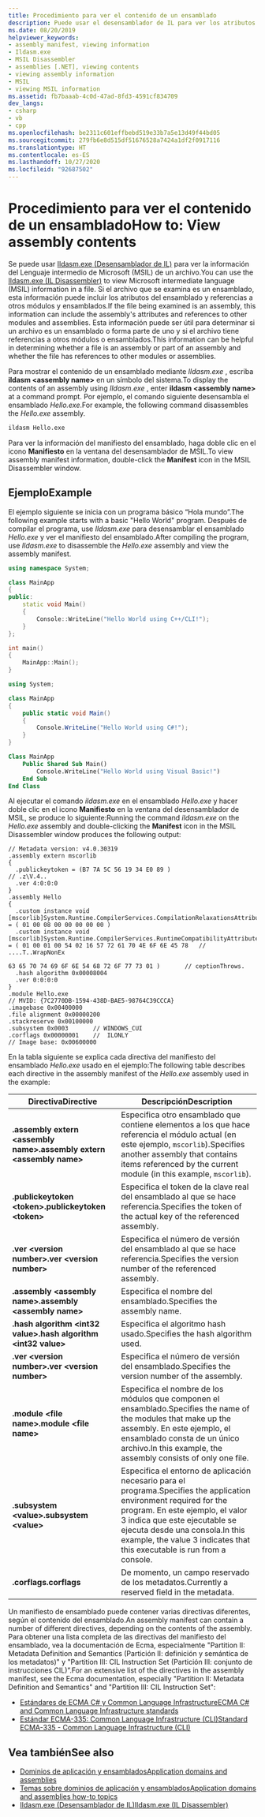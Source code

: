 ```yaml
---
title: Procedimiento para ver el contenido de un ensamblado
description: Puede usar el desensamblador de IL para ver los atributos de un ensamblado y las referencias a otros módulos y ensamblados.
ms.date: 08/20/2019
helpviewer_keywords:
- assembly manifest, viewing information
- Ildasm.exe
- MSIL Disassembler
- assemblies [.NET], viewing contents
- viewing assembly information
- MSIL
- viewing MSIL information
ms.assetid: fb7baaab-4c0d-47ad-8fd3-4591cf834709
dev_langs:
- csharp
- vb
- cpp
ms.openlocfilehash: be2311c601effbebd519e33b7a5e13d49f44bd05
ms.sourcegitcommit: 279fb6e8d515df51676528a7424a1df2f0917116
ms.translationtype: HT
ms.contentlocale: es-ES
ms.lasthandoff: 10/27/2020
ms.locfileid: "92687502"
---
```

# <a name="how-to-view-assembly-contents"></a><span data-ttu-id="558a4-103">Procedimiento para ver el contenido de un ensamblado</span><span class="sxs-lookup"><span data-stu-id="558a4-103">How to: View assembly contents</span></span>

<span data-ttu-id="558a4-104">Se puede usar [Ildasm.exe (Desensamblador de IL)](../../framework/tools/ildasm-exe-il-disassembler.md) para ver la información del Lenguaje intermedio de Microsoft (MSIL) de un archivo.</span><span class="sxs-lookup"><span data-stu-id="558a4-104">You can use the [Ildasm.exe (IL Disassembler)](../../framework/tools/ildasm-exe-il-disassembler.md) to view Microsoft intermediate language (MSIL) information in a file.</span></span> <span data-ttu-id="558a4-105">Si el archivo que se examina es un ensamblado, esta información puede incluir los atributos del ensamblado y referencias a otros módulos y ensamblados.</span><span class="sxs-lookup"><span data-stu-id="558a4-105">If the file being examined is an assembly, this information can include the assembly's attributes and references to other modules and assemblies.</span></span> <span data-ttu-id="558a4-106">Esta información puede ser útil para determinar si un archivo es un ensamblado o forma parte de uno y si el archivo tiene referencias a otros módulos o ensamblados.</span><span class="sxs-lookup"><span data-stu-id="558a4-106">This information can be helpful in determining whether a file is an assembly or part of an assembly and whether the file has references to other modules or assemblies.</span></span>

<span data-ttu-id="558a4-107">Para mostrar el contenido de un ensamblado mediante *Ildasm.exe* , escriba **ildasm \<assembly name>** en un símbolo del sistema.</span><span class="sxs-lookup"><span data-stu-id="558a4-107">To display the contents of an assembly using *Ildasm.exe* , enter **ildasm \<assembly name>** at a command prompt.</span></span> <span data-ttu-id="558a4-108">Por ejemplo, el comando siguiente desensambla el ensamblado *Hello.exe*.</span><span class="sxs-lookup"><span data-stu-id="558a4-108">For example, the following command disassembles the *Hello.exe* assembly.</span></span>

```cmd
ildasm Hello.exe
```

<span data-ttu-id="558a4-109">Para ver la información del manifiesto del ensamblado, haga doble clic en el icono **Manifiesto** en la ventana del desensamblador de MSIL.</span><span class="sxs-lookup"><span data-stu-id="558a4-109">To view assembly manifest information, double-click the **Manifest** icon in the MSIL Disassembler window.</span></span>

## <a name="example"></a><span data-ttu-id="558a4-110">Ejemplo</span><span class="sxs-lookup"><span data-stu-id="558a4-110">Example</span></span>

<span data-ttu-id="558a4-111">El ejemplo siguiente se inicia con un programa básico “Hola mundo”.</span><span class="sxs-lookup"><span data-stu-id="558a4-111">The following example starts with a basic "Hello World" program.</span></span> <span data-ttu-id="558a4-112">Después de compilar el programa, use *Ildasm.exe* para desensamblar el ensamblado *Hello.exe* y ver el manifiesto del ensamblado.</span><span class="sxs-lookup"><span data-stu-id="558a4-112">After compiling the program, use *Ildasm.exe* to disassemble the *Hello.exe* assembly and view the assembly manifest.</span></span>

```cpp
using namespace System;

class MainApp
{
public:
    static void Main()
    {
        Console::WriteLine("Hello World using C++/CLI!");
    }
};

int main()
{
    MainApp::Main();
}
```

```csharp
using System;

class MainApp
{
    public static void Main()
    {
        Console.WriteLine("Hello World using C#!");
    }
}
```

```vb
Class MainApp
    Public Shared Sub Main()
        Console.WriteLine("Hello World using Visual Basic!")
    End Sub
End Class
```

<span data-ttu-id="558a4-113">Al ejecutar el comando *ildasm.exe* en el ensamblado *Hello.exe* y hacer doble clic en el icono **Manifiesto** en la ventana del desensamblador de MSIL, se produce lo siguiente:</span><span class="sxs-lookup"><span data-stu-id="558a4-113">Running the command *ildasm.exe* on the *Hello.exe* assembly and double-clicking the **Manifest** icon in the MSIL Disassembler window produces the following output:</span></span>

```output
// Metadata version: v4.0.30319
.assembly extern mscorlib
{
  .publickeytoken = (B7 7A 5C 56 19 34 E0 89 )                         // .z\V.4..
  .ver 4:0:0:0
}
.assembly Hello
{
  .custom instance void [mscorlib]System.Runtime.CompilerServices.CompilationRelaxationsAttribute::.ctor(int32) = ( 01 00 08 00 00 00 00 00 )
  .custom instance void [mscorlib]System.Runtime.CompilerServices.RuntimeCompatibilityAttribute::.ctor() = ( 01 00 01 00 54 02 16 57 72 61 70 4E 6F 6E 45 78   // ....T..WrapNonEx
                                                                                                             63 65 70 74 69 6F 6E 54 68 72 6F 77 73 01 )       // ceptionThrows.
  .hash algorithm 0x00008004
  .ver 0:0:0:0
}
.module Hello.exe
// MVID: {7C2770DB-1594-438D-BAE5-98764C39CCCA}
.imagebase 0x00400000
.file alignment 0x00000200
.stackreserve 0x00100000
.subsystem 0x0003       // WINDOWS_CUI
.corflags 0x00000001    //  ILONLY
// Image base: 0x00600000
```

<span data-ttu-id="558a4-114">En la tabla siguiente se explica cada directiva del manifiesto del ensamblado *Hello.exe* usado en el ejemplo:</span><span class="sxs-lookup"><span data-stu-id="558a4-114">The following table describes each directive in the assembly manifest of the *Hello.exe* assembly used in the example:</span></span>

|<span data-ttu-id="558a4-115">Directiva</span><span class="sxs-lookup"><span data-stu-id="558a4-115">Directive</span></span>|<span data-ttu-id="558a4-116">Descripción</span><span class="sxs-lookup"><span data-stu-id="558a4-116">Description</span></span>|
|---------------|-----------------|
|<span data-ttu-id="558a4-117">**.assembly extern \<assembly name>**</span><span class="sxs-lookup"><span data-stu-id="558a4-117">**.assembly extern \<assembly name>**</span></span>|<span data-ttu-id="558a4-118">Especifica otro ensamblado que contiene elementos a los que hace referencia el módulo actual (en este ejemplo, `mscorlib`).</span><span class="sxs-lookup"><span data-stu-id="558a4-118">Specifies another assembly that contains items referenced by the current module (in this example, `mscorlib`).</span></span>|
|<span data-ttu-id="558a4-119">**.publickeytoken \<token>**</span><span class="sxs-lookup"><span data-stu-id="558a4-119">**.publickeytoken \<token>**</span></span>|<span data-ttu-id="558a4-120">Especifica el token de la clave real del ensamblado al que se hace referencia.</span><span class="sxs-lookup"><span data-stu-id="558a4-120">Specifies the token of the actual key of the referenced assembly.</span></span>|
|<span data-ttu-id="558a4-121">**.ver \<version number>**</span><span class="sxs-lookup"><span data-stu-id="558a4-121">**.ver \<version number>**</span></span>|<span data-ttu-id="558a4-122">Especifica el número de versión del ensamblado al que se hace referencia.</span><span class="sxs-lookup"><span data-stu-id="558a4-122">Specifies the version number of the referenced assembly.</span></span>|
|<span data-ttu-id="558a4-123">**.assembly \<assembly name>**</span><span class="sxs-lookup"><span data-stu-id="558a4-123">**.assembly \<assembly name>**</span></span>|<span data-ttu-id="558a4-124">Especifica el nombre del ensamblado.</span><span class="sxs-lookup"><span data-stu-id="558a4-124">Specifies the assembly name.</span></span>|
|<span data-ttu-id="558a4-125">**.hash algorithm \<int32 value>**</span><span class="sxs-lookup"><span data-stu-id="558a4-125">**.hash algorithm \<int32 value>**</span></span>|<span data-ttu-id="558a4-126">Especifica el algoritmo hash usado.</span><span class="sxs-lookup"><span data-stu-id="558a4-126">Specifies the hash algorithm used.</span></span>|
|<span data-ttu-id="558a4-127">**.ver \<version number>**</span><span class="sxs-lookup"><span data-stu-id="558a4-127">**.ver \<version number>**</span></span>|<span data-ttu-id="558a4-128">Especifica el número de versión del ensamblado.</span><span class="sxs-lookup"><span data-stu-id="558a4-128">Specifies the version number of the assembly.</span></span>|
|<span data-ttu-id="558a4-129">**.module \<file name>**</span><span class="sxs-lookup"><span data-stu-id="558a4-129">**.module \<file name>**</span></span>|<span data-ttu-id="558a4-130">Especifica el nombre de los módulos que componen el ensamblado.</span><span class="sxs-lookup"><span data-stu-id="558a4-130">Specifies the name of the modules that make up the assembly.</span></span> <span data-ttu-id="558a4-131">En este ejemplo, el ensamblado consta de un único archivo.</span><span class="sxs-lookup"><span data-stu-id="558a4-131">In this example, the assembly consists of only one file.</span></span>|
|<span data-ttu-id="558a4-132">**.subsystem \<value>**</span><span class="sxs-lookup"><span data-stu-id="558a4-132">**.subsystem \<value>**</span></span>|<span data-ttu-id="558a4-133">Especifica el entorno de aplicación necesario para el programa.</span><span class="sxs-lookup"><span data-stu-id="558a4-133">Specifies the application environment required for the program.</span></span> <span data-ttu-id="558a4-134">En este ejemplo, el valor 3 indica que este ejecutable se ejecuta desde una consola.</span><span class="sxs-lookup"><span data-stu-id="558a4-134">In this example, the value 3 indicates that this executable is run from a console.</span></span>|
|<span data-ttu-id="558a4-135">**.corflags**</span><span class="sxs-lookup"><span data-stu-id="558a4-135">**.corflags**</span></span>|<span data-ttu-id="558a4-136">De momento, un campo reservado de los metadatos.</span><span class="sxs-lookup"><span data-stu-id="558a4-136">Currently a reserved field in the metadata.</span></span>|

<span data-ttu-id="558a4-137">Un manifiesto de ensamblado puede contener varias directivas diferentes, según el contenido del ensamblado.</span><span class="sxs-lookup"><span data-stu-id="558a4-137">An assembly manifest can contain a number of different directives, depending on the contents of the assembly.</span></span> <span data-ttu-id="558a4-138">Para obtener una lista completa de las directivas del manifiesto del ensamblado, vea la documentación de Ecma, especialmente "Partition II: Metadata Definition and Semantics (Partición II: definición y semántica de los metadatos)" y "Partition III: CIL Instruction Set (Partición III: conjunto de instrucciones CIL)”.</span><span class="sxs-lookup"><span data-stu-id="558a4-138">For an extensive list of the directives in the assembly manifest, see the Ecma documentation, especially "Partition II: Metadata Definition and Semantics" and "Partition III: CIL Instruction Set":</span></span>

- [<span data-ttu-id="558a4-139">Estándares de ECMA C# y Common Language Infrastructure</span><span class="sxs-lookup"><span data-stu-id="558a4-139">ECMA C# and Common Language Infrastructure standards</span></span>](../components.md#applicable-standards)
- [<span data-ttu-id="558a4-140">Estándar ECMA-335: Common Language Infrastructure (CLI)</span><span class="sxs-lookup"><span data-stu-id="558a4-140">Standard ECMA-335 - Common Language Infrastructure (CLI)</span></span>](http://www.ecma-international.org/publications/standards/Ecma-335.htm)

## <a name="see-also"></a><span data-ttu-id="558a4-141">Vea también</span><span class="sxs-lookup"><span data-stu-id="558a4-141">See also</span></span>

- [<span data-ttu-id="558a4-142">Dominios de aplicación y ensamblados</span><span class="sxs-lookup"><span data-stu-id="558a4-142">Application domains and assemblies</span></span>](../../framework/app-domains/application-domains.md#application-domains-and-assemblies)
- [<span data-ttu-id="558a4-143">Temas sobre dominios de aplicación y ensamblados</span><span class="sxs-lookup"><span data-stu-id="558a4-143">Application domains and assemblies how-to topics</span></span>](../../framework/app-domains/application-domains-and-assemblies-how-to-topics.md)
- [<span data-ttu-id="558a4-144">Ildasm.exe (Desensamblador de IL)</span><span class="sxs-lookup"><span data-stu-id="558a4-144">Ildasm.exe (IL Disassembler)</span></span>](../../framework/tools/ildasm-exe-il-disassembler.md)
